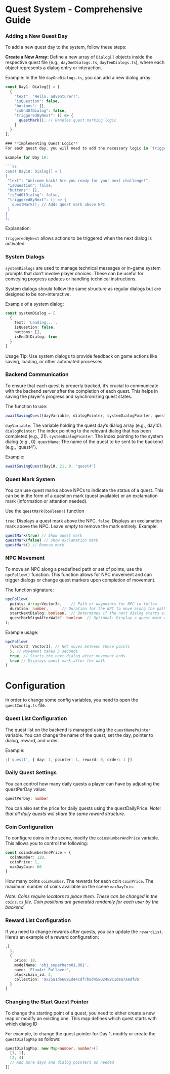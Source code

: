 # Quest System - Comprehensive Guide

### Adding a New Quest Day

To add a new quest day to the system, follow these steps:

**Create a New Array:**
Define a new array of `Dialog[]` objects inside the respective quest file (e.g., `dayOneDialogs.ts`, `dayTenDialogs.ts`), where each object represents a dialog entry or interaction.

Example: In the file `dayOneDialogs.ts`, you can add a new dialog array:

````ts
const Day1: Dialog[] = [
  {
    "text": "Hello, adventurer!",
    "isQuestion": false,
    "buttons": [],
    "isEndOfDialog": false,
    "triggeredByNext": () => {
      questMark(); // Handles quest marking logic
    }
  }
];

### **Implementing Quest Logic**
For each quest day, you will need to add the necessary logic in `triggeredByNext` that drives the narrative or gameplay progression. The logic for each dialog interaction must be carefully crafted to ensure that quests progress seamlessly.

Example for Day 10:

```ts
const Day10: Dialog[] = [
{
 "text": "Welcome back! Are you ready for your next challenge?",
 "isQuestion": false,
 "buttons": [],
 "isEndOfDialog": false,
 "triggeredByNext": () => {
   questMark(); // Adds quest mark above NPC
 }
}
];
````

Explanation:

`triggeredByNext` allows actions to be triggered when the next dialog is activated.

### **System Dialogs**

`systemDialogs` are used to manage technical messages or in-game system prompts that don’t involve player choices. These can be useful for conveying progress updates or handling technical instructions.

System dialogs should follow the same structure as regular dialogs but are designed to be non-interactive.

Example of a system dialog:

```ts
const systemDialog = [
  {
    text: 'Loading...',
    isQuestion: false,
    buttons: [],
    isEndOfDialog: true
  }
]
```

Usage Tip: Use system dialogs to provide feedback on game actions like saving, loading, or other automated processes.

### **Backend Communication**

To ensure that each quest is properly tracked, it’s crucial to communicate with the backend server after the completion of each quest. This helps in saving the player's progress and synchronizing quest states.

The function to use:

```ts
awaitSavingQuest(dayVariable, dialogPointer, systemDialogPointer, questName)
```

`dayVariable`: The variable holding the quest day’s dialog array (e.g., day10).
`dialogPointer`: The index pointing to the relevant dialog that has been completed (e.g., 21).
`systemDialogPointer`: The index pointing to the system dialog (e.g., 0).
`questName`: The name of the quest to be sent to the backend (e.g., 'quest4').

Example:

```ts
awaitSavingQuest(Day10, 21, 0, 'quest4')
```

### **Quest Mark System**

You can use quest marks above NPCs to indicate the status of a quest. This can be in the form of a question mark (quest available) or an exclamation mark (information or attention needed).

Use the `questMark(boolean?)` function

`true`: Displays a quest mark above the NPC.
`false`: Displays an exclamation mark above the NPC.
Leave _empty_ to remove the mark entirely.
Example:

```ts
questMark(true) // Show quest mark
questMark(false) // Show exclamation mark
questMark() // Remove mark
```

### **NPC Movement**

To move an NPC along a predefined path or set of points, use the `npcFollow()` function. This function allows for NPC movement and can trigger dialogs or change quest markers upon completion of movement.

The function signature:

```ts
npcFollow(
  points: Array<Vector3>,    // Path or waypoints for NPC to follow
  duration: number,      // Duration for the NPC to move along the path
  startNextDialog: boolean,  // Determines if the next dialog starts after the movement
  questMarkSignAfterWalk?: boolean  // Optional: Display a quest mark after the movement
);
```

Example usage:

```ts
npcFollow(
  [Vector3, Vector3], // NPC moves between these points
  5, // Movement takes 5 seconds
  true, // Starts the next dialog after movement ends
  true // Displays quest mark after the walk
)
```

# Configuration

In order to change some config variables, you need to open the `questConfig.ts` file.

### **Quest List Configuration**

The quest list on the backend is managed using the `questNamePointer` variable. You can change the name of the quest, set the day, pointer to dialog, reward, and order.

Example:

```ts
;['quest1', { day: 1, pointer: 1, reward: 0, order: 1 }]
```

### **Daily Quest Settings**

You can control how many daily quests a player can have by adjusting the questPerDay value:

```ts
questPerDay: number
```

You can also set the price for daily quests using the questDailyPrice.
_Note: that all daily quests will share the same reward structure._

### **Coin Configuration**

To configure coins in the scene, modify the `coinsNumberAndPrice` variable. This allows you to control the following:

```ts
const coinsNumberAndPrice = {
  coinNumber: 120,
  coinPrice: 1,
  maxDayCoin: 60
}
```

How many coins `coinNumber`.
The rewards for each coin `coinPrice`.
The maximum number of coins available on the scene `maxDayCoin`.

_Note: Coins require locators to place them. These can be changed in the `coins.ts` file. Coin positions are generated randomly for each user by the backend._

### **Reward List Configuration**

If you need to change rewards after quests, you can update the `rewardList`. Here’s an example of a reward configuration:

```ts
;[
  1,
  {
    price: 10,
    modelName: 'obj_superhero01.001',
    name: 'FluxArt Pullover',
    blockchain_id: 2,
    collection: '0x25a1d66891d44cdf7b8d45802489c1dea7aadf8b'
  }
]
```

### Changing the Start Quest Pointer

To change the starting point of a quest, you need to either create a new map or modify an existing one. This map defines which quest starts with which dialog ID

For example, to change the quest pointer for Day 1, modify or create the `questDialogMap` as follows:

```ts
questDialogMap: new Map<number, number>([
  [1, 1],
  [2, 4]
  // Add more days and dialog pointers as needed
])
```
